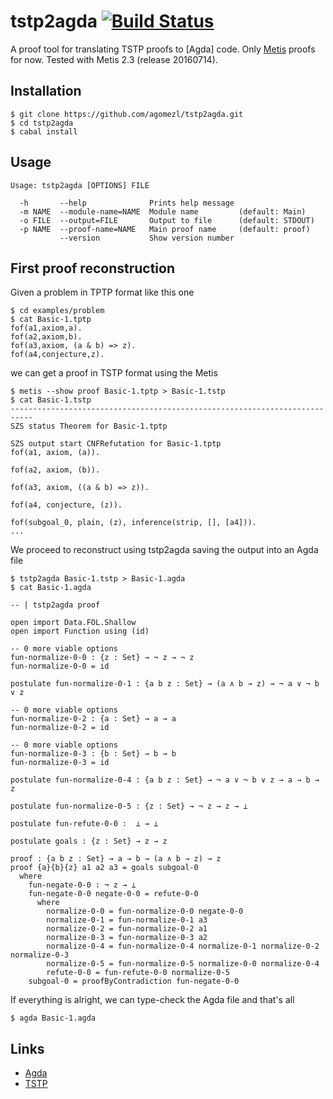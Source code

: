 tstp2agda [![Build Status](https://travis-ci.org/agomezl/tstp2agda.svg)](https://travis-ci.org/agomezl/tstp2agda)
====


A proof tool for translating TSTP proofs to [Agda] code.
Only [Metis](http://www.gilith.com/software/metis/) proofs for now.
Tested with Metis 2.3 (release 20160714).


## Installation

```
$ git clone https://github.com/agomezl/tstp2agda.git
$ cd tstp2agda
$ cabal install
```

## Usage

```
Usage: tstp2agda [OPTIONS] FILE

  -h       --help              Prints help message
  -m NAME  --module-name=NAME  Module name         (default: Main)
  -o FILE  --output=FILE       Output to file      (default: STDOUT)
  -p NAME  --proof-name=NAME   Main proof name     (default: proof)
           --version           Show version number

```

## First proof reconstruction

Given a problem in TPTP format like this one

```
$ cd examples/problem
$ cat Basic-1.tptp
fof(a1,axiom,a).
fof(a2,axiom,b).
fof(a3,axiom, (a & b) => z).
fof(a4,conjecture,z).
```

we can get a proof in TSTP format using the Metis


```
$ metis --show proof Basic-1.tptp > Basic-1.tstp
$ cat Basic-1.tstp
---------------------------------------------------------------------------
SZS status Theorem for Basic-1.tptp

SZS output start CNFRefutation for Basic-1.tptp
fof(a1, axiom, (a)).

fof(a2, axiom, (b)).

fof(a3, axiom, ((a & b) => z)).

fof(a4, conjecture, (z)).

fof(subgoal_0, plain, (z), inference(strip, [], [a4])).
...
```

We proceed to reconstruct using tstp2agda saving the output into an
Agda file

```
$ tstp2agda Basic-1.tstp > Basic-1.agda
$ cat Basic-1.agda

-- | tstp2agda proof

open import Data.FOL.Shallow
open import Function using (id)

-- 0 more viable options
fun-normalize-0-0 : {z : Set} → ¬ z → ¬ z
fun-normalize-0-0 = id

postulate fun-normalize-0-1 : {a b z : Set} → (a ∧ b → z) → ¬ a ∨ ¬ b ∨ z

-- 0 more viable options
fun-normalize-0-2 : {a : Set} → a → a
fun-normalize-0-2 = id

-- 0 more viable options
fun-normalize-0-3 : {b : Set} → b → b
fun-normalize-0-3 = id

postulate fun-normalize-0-4 : {a b z : Set} → ¬ a ∨ ¬ b ∨ z → a → b → z

postulate fun-normalize-0-5 : {z : Set} → ¬ z → z → ⊥

postulate fun-refute-0-0 :  ⊥ → ⊥

postulate goals : {z : Set} → z → z

proof : {a b z : Set} → a → b → (a ∧ b → z) → z
proof {a}{b}{z} a1 a2 a3 = goals subgoal-0
  where
    fun-negate-0-0 : ¬ z → ⊥
    fun-negate-0-0 negate-0-0 = refute-0-0
      where
        normalize-0-0 = fun-normalize-0-0 negate-0-0
        normalize-0-1 = fun-normalize-0-1 a3
        normalize-0-2 = fun-normalize-0-2 a1
        normalize-0-3 = fun-normalize-0-3 a2
        normalize-0-4 = fun-normalize-0-4 normalize-0-1 normalize-0-2 normalize-0-3
        normalize-0-5 = fun-normalize-0-5 normalize-0-0 normalize-0-4
        refute-0-0 = fun-refute-0-0 normalize-0-5
    subgoal-0 = proofByContradiction fun-negate-0-0

```

If everything is alright, we can type-check the Agda file and that's
all

```
$ agda Basic-1.agda
```

## Links

* [Agda](http://wiki.portal.chalmers.se/agda/pmwiki.php)
* [TSTP](http://www.cs.miami.edu/~tptp/TSTP/)
